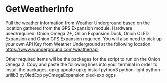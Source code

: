 # GetWeatherInfo
Pull the weather information from Weather Underground based on the location gathered from the GPS Expansion module.  Hardware used/required: Onion Omega 2+, Onion Expansion Dock, Onion OLED Expansion and Onion GPS Expansion required. You will also need to pick up your own API Key from Weather Underground at the following location: https://www.wunderground.com/weather/api

Other required items will be the packages for the script to run on the Onion Omega 2. Copy and paste the following lines into your terminal in order to install the packages.
opkg update
opkg install python3 python-light python-urllib3 pyOledExp pyOmegaExpansion oled-exp ogps

